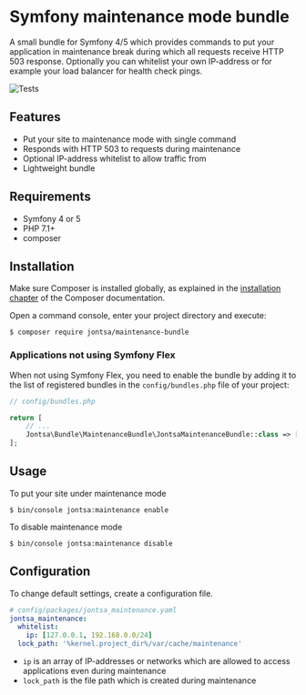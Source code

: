 # Symfony maintenance mode bundle

A small bundle for Symfony 4/5 which provides commands to put your application in maintenance break during which
all requests receive HTTP 503 response. Optionally you can whitelist your own IP-address or for example
your load balancer for health check pings.

![Tests](https://github.com/Jontsa/JontsaMaintenanceBundle/workflows/Tests/badge.svg)

## Features

- Put your site to maintenance mode with single command
- Responds with HTTP 503 to requests during maintenance
- Optional IP-address whitelist to allow traffic from
- Lightweight bundle

## Requirements

- Symfony 4 or 5
- PHP 7.1+
- composer

## Installation

Make sure Composer is installed globally, as explained in the
[installation chapter](https://getcomposer.org/doc/00-intro.md)
of the Composer documentation.

Open a command console, enter your project directory and execute:

```console
$ composer require jontsa/maintenance-bundle
```

### Applications not using Symfony Flex

When not using Symfony Flex, you need to enable the bundle by adding it
to the list of registered bundles in the `config/bundles.php` file of your project:

```php
// config/bundles.php

return [
    // ...
    Jontsa\Bundle\MaintenanceBundle\JontsaMaintenanceBundle::class => ['all' => true],
];
```

## Usage

To put your site under maintenance mode

```console
$ bin/console jontsa:maintenance enable
```

To disable maintenance mode

```console
$ bin/console jontsa:maintenance disable
```

## Configuration

To change default settings, create a configuration file.

```yaml
# config/packages/jontsa_maintenance.yaml
jontsa_maintenance:
  whitelist:
    ip: [127.0.0.1, 192.168.0.0/24]
  lock_path: '%kernel.project_dir%/var/cache/maintenance'
```

- `ip` is an array of IP-addresses or networks which are allowed to access applications even during maintenance
- `lock_path` is the file path which is created during maintenance